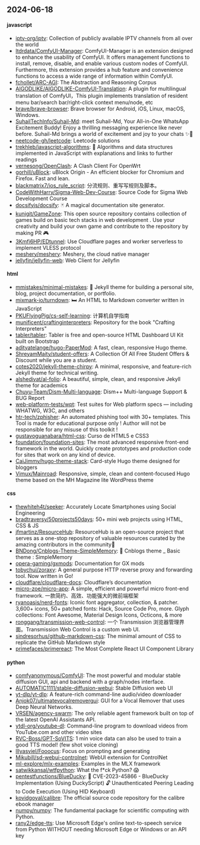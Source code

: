 ## 2024-06-18

#### javascript
* [iptv-org/iptv](https://github.com/iptv-org/iptv): Collection of publicly available IPTV channels from all over the world
* [ltdrdata/ComfyUI-Manager](https://github.com/ltdrdata/ComfyUI-Manager): ComfyUI-Manager is an extension designed to enhance the usability of ComfyUI. It offers management functions to install, remove, disable, and enable various custom nodes of ComfyUI. Furthermore, this extension provides a hub feature and convenience functions to access a wide range of information within ComfyUI.
* [fchollet/ARC-AGI](https://github.com/fchollet/ARC-AGI): The Abstraction and Reasoning Corpus
* [AIGODLIKE/AIGODLIKE-ComfyUI-Translation](https://github.com/AIGODLIKE/AIGODLIKE-ComfyUI-Translation): A plugin for multilingual translation of ComfyUI，This plugin implements translation of resident menu bar/search bar/right-click context menu/node, etc
* [brave/brave-browser](https://github.com/brave/brave-browser): Brave browser for Android, iOS, Linux, macOS, Windows.
* [SuhailTechInfo/Suhail-Md](https://github.com/SuhailTechInfo/Suhail-Md): meet Suhail-Md, Your All-in-One WhatsApp Excitement Buddy! Enjoy a thrilling messaging experience like never before. Suhail-Md brings a world of excitement and joy to your chats ✨🤖
* [neetcode-gh/leetcode](https://github.com/neetcode-gh/leetcode): Leetcode solutions
* [trekhleb/javascript-algorithms](https://github.com/trekhleb/javascript-algorithms): 📝 Algorithms and data structures implemented in JavaScript with explanations and links to further readings
* [vernesong/OpenClash](https://github.com/vernesong/OpenClash): A Clash Client For OpenWrt
* [gorhill/uBlock](https://github.com/gorhill/uBlock): uBlock Origin - An efficient blocker for Chromium and Firefox. Fast and lean.
* [blackmatrix7/ios_rule_script](https://github.com/blackmatrix7/ios_rule_script): 分流规则、重写写规则及脚本。
* [CodeWithHarry/Sigma-Web-Dev-Course](https://github.com/CodeWithHarry/Sigma-Web-Dev-Course): Source Code for Sigma Web Development Course
* [docsifyjs/docsify](https://github.com/docsifyjs/docsify): 🃏 A magical documentation site generator.
* [kunjgit/GameZone](https://github.com/kunjgit/GameZone): This open source repository contains collection of games build on basic tech stacks in web development . Use your creativity and build your own game and contribute to the repository by making PR 🎮
* [3Kmfi6HP/EDtunnel](https://github.com/3Kmfi6HP/EDtunnel): Use Cloudflare pages and worker serverless to implement VLESS protocol
* [meshery/meshery](https://github.com/meshery/meshery): Meshery, the cloud native manager
* [jellyfin/jellyfin-web](https://github.com/jellyfin/jellyfin-web): Web Client for Jellyfin

#### html
* [mmistakes/minimal-mistakes](https://github.com/mmistakes/minimal-mistakes): 📐 Jekyll theme for building a personal site, blog, project documentation, or portfolio.
* [mixmark-io/turndown](https://github.com/mixmark-io/turndown): 🛏 An HTML to Markdown converter written in JavaScript
* [PKUFlyingPig/cs-self-learning](https://github.com/PKUFlyingPig/cs-self-learning): 计算机自学指南
* [munificent/craftinginterpreters](https://github.com/munificent/craftinginterpreters): Repository for the book "Crafting Interpreters"
* [tabler/tabler](https://github.com/tabler/tabler): Tabler is free and open-source HTML Dashboard UI Kit built on Bootstrap
* [adityatelange/hugo-PaperMod](https://github.com/adityatelange/hugo-PaperMod): A fast, clean, responsive Hugo theme.
* [ShreyamMaity/student-offers](https://github.com/ShreyamMaity/student-offers): A Collection Of All Free Student Offers & Discount while you are a student.
* [cotes2020/jekyll-theme-chirpy](https://github.com/cotes2020/jekyll-theme-chirpy): A minimal, responsive, and feature-rich Jekyll theme for technical writing.
* [alshedivat/al-folio](https://github.com/alshedivat/al-folio): A beautiful, simple, clean, and responsive Jekyll theme for academics
* [Chuyu-Team/Dism-Multi-language](https://github.com/Chuyu-Team/Dism-Multi-language): Dism++ Multi-language Support & BUG Report
* [web-platform-tests/wpt](https://github.com/web-platform-tests/wpt): Test suites for Web platform specs — including WHATWG, W3C, and others
* [htr-tech/zphisher](https://github.com/htr-tech/zphisher): An automated phishing tool with 30+ templates. This Tool is made for educational purpose only ! Author will not be responsible for any misuse of this toolkit !
* [gustavoguanabara/html-css](https://github.com/gustavoguanabara/html-css): Curso de HTML5 e CSS3
* [foundation/foundation-sites](https://github.com/foundation/foundation-sites): The most advanced responsive front-end framework in the world. Quickly create prototypes and production code for sites that work on any kind of device.
* [CaiJimmy/hugo-theme-stack](https://github.com/CaiJimmy/hugo-theme-stack): Card-style Hugo theme designed for bloggers
* [Vimux/Mainroad](https://github.com/Vimux/Mainroad): Responsive, simple, clean and content-focused Hugo theme based on the MH Magazine lite WordPress theme

#### css
* [thewhiteh4t/seeker](https://github.com/thewhiteh4t/seeker): Accurately Locate Smartphones using Social Engineering
* [bradtraversy/50projects50days](https://github.com/bradtraversy/50projects50days): 50+ mini web projects using HTML, CSS & JS
* [jfmartinz/ResourceHub](https://github.com/jfmartinz/ResourceHub): ResourceHub is an open-source project that serves as a one-stop repository of valuable resources curated by the amazing contributors in the community🚀
* [BNDong/Cnblogs-Theme-SimpleMemory](https://github.com/BNDong/Cnblogs-Theme-SimpleMemory): 🍭 Cnblogs theme _ Basic theme : SimpleMemory
* [opera-gaming/gxmods](https://github.com/opera-gaming/gxmods): Documentation for GX mods
* [tobychui/zoraxy](https://github.com/tobychui/zoraxy): A general purpose HTTP reverse proxy and forwarding tool. Now written in Go!
* [cloudflare/cloudflare-docs](https://github.com/cloudflare/cloudflare-docs): Cloudflare’s documentation
* [micro-zoe/micro-app](https://github.com/micro-zoe/micro-app): A simple, efficient and powerful micro front-end framework. 一款简约、高效、功能强大的微前端框架
* [ryanoasis/nerd-fonts](https://github.com/ryanoasis/nerd-fonts): Iconic font aggregator, collection, & patcher. 3,600+ icons, 50+ patched fonts: Hack, Source Code Pro, more. Glyph collections: Font Awesome, Material Design Icons, Octicons, & more
* [ronggang/transmission-web-control](https://github.com/ronggang/transmission-web-control): 一个 Transmission 浏览器管理界面。Transmission Web Control is a custom web UI.
* [sindresorhus/github-markdown-css](https://github.com/sindresorhus/github-markdown-css): The minimal amount of CSS to replicate the GitHub Markdown style
* [primefaces/primereact](https://github.com/primefaces/primereact): The Most Complete React UI Component Library

#### python
* [comfyanonymous/ComfyUI](https://github.com/comfyanonymous/ComfyUI): The most powerful and modular stable diffusion GUI, api and backend with a graph/nodes interface.
* [AUTOMATIC1111/stable-diffusion-webui](https://github.com/AUTOMATIC1111/stable-diffusion-webui): Stable Diffusion web UI
* [yt-dlp/yt-dlp](https://github.com/yt-dlp/yt-dlp): A feature-rich command-line audio/video downloader
* [Anjok07/ultimatevocalremovergui](https://github.com/Anjok07/ultimatevocalremovergui): GUI for a Vocal Remover that uses Deep Neural Networks.
* [VRSEN/agency-swarm](https://github.com/VRSEN/agency-swarm): The only reliable agent framework built on top of the latest OpenAI Assistants API.
* [ytdl-org/youtube-dl](https://github.com/ytdl-org/youtube-dl): Command-line program to download videos from YouTube.com and other video sites
* [RVC-Boss/GPT-SoVITS](https://github.com/RVC-Boss/GPT-SoVITS): 1 min voice data can also be used to train a good TTS model! (few shot voice cloning)
* [lllyasviel/Fooocus](https://github.com/lllyasviel/Fooocus): Focus on prompting and generating
* [Mikubill/sd-webui-controlnet](https://github.com/Mikubill/sd-webui-controlnet): WebUI extension for ControlNet
* [ml-explore/mlx-examples](https://github.com/ml-explore/mlx-examples): Examples in the MLX framework
* [satwikkansal/wtfpython](https://github.com/satwikkansal/wtfpython): What the f*ck Python? 😱
* [pentestfunctions/BlueDucky](https://github.com/pentestfunctions/BlueDucky): 🚨 CVE-2023-45866 - BlueDucky Implementation (Using DuckyScript) 🔓 Unauthenticated Peering Leading to Code Execution (Using HID Keyboard)
* [kovidgoyal/calibre](https://github.com/kovidgoyal/calibre): The official source code repository for the calibre ebook manager
* [numpy/numpy](https://github.com/numpy/numpy): The fundamental package for scientific computing with Python.
* [rany2/edge-tts](https://github.com/rany2/edge-tts): Use Microsoft Edge's online text-to-speech service from Python WITHOUT needing Microsoft Edge or Windows or an API key
